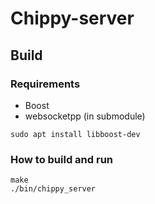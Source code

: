 # Chippy-server

## Build

### Requirements

- Boost
- websocketpp (in submodule)

```shell
sudo apt install libboost-dev
```

### How to build and run

```shell
make
./bin/chippy_server
```
